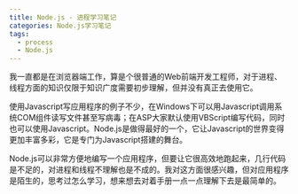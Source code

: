 ```yaml
---
title: Node.js - 进程学习笔记
categories: Node.js学习笔记
tags:
  - process 
  - Node.js
---
```

我一直都是在浏览器端工作，算是个很普通的Web前端开发工程师，对于进程、线程方面的知识仅限于知识广度需要初步理解，但并没有真正去使用它。

使用Javascript写应用程序的例子不少，在Windows下可以用Javascript调用系统COM组件读写文件甚至写病毒；在ASP大家默认使用VBScript编写代码，同时也可以使用Javascript。Node.js是做得最好的一个，它让Javascript的世界变得更加丰富多彩，它是专门为Javascript搭建的舞台。

Node.js可以非常方便地编写一个应用程序，但要让它很高效地跑起来，几行代码是不足的，对进程和线程不理解也是不成的。我对这方面很感兴趣，但对应用程序是陌生的，思考过怎么学习，想来想去对着手册一点一点理解下去是最简单的。
